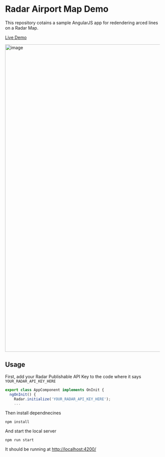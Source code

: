 # Radar Airport Map Demo

This repository cotains a sample AngularJS app for redendering arced lines on a Radar Map.

[Live Demo](https://vkw2md-4200.csb.app/)

<img width="1000" alt="image" src="https://github.com/user-attachments/assets/0e85fbe3-389e-46ff-84ea-fd733c9f1d92" />



## Usage

First, add your Radar Publishable API Key to the code where it says `YOUR_RADAR_API_KEY_HERE`
```js
export class AppComponent implements OnInit {
  ngOnInit() {
    Radar.initialize('YOUR_RADAR_API_KEY_HERE');
    ...
```

Then install dependnecines
```
npm install
```

And start the local server
```
npm run start
```

It should be running at [http://localhost:4200/](http://localhost:4200/)
